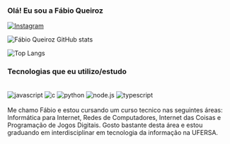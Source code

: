 ### Olá! Eu sou a Fábio Queiroz

[![Instagram](https://img.shields.io/badge/Instagram-E4405F?style=for-the-badge&logo=instagram&logoColor=white)](https://instagram.com/fabinqv_?igshid=OGQ5ZDc2ODk2ZA==)

![Fábio Queiroz GitHub stats](https://github-readme-stats.vercel.app/api?username=fabioqv&show_icons=true&theme=dark)

![Top Langs](https://github-readme-stats.vercel.app/api/top-langs/?username=fabioqv&layout=compact)

### Tecnologias que eu utilizo/estudo

<div style="display: inline_block"> <br/>
    <img align="center" alt="javascript" src="https://img.shields.io/badge/JavaScript-F7DF1E?style=for-the-badge&logo=javascript&logoColor=black">
    <img align="center" alt="c" src="https://img.shields.io/badge/C-00599C?style=for-the-badge&logo=c&logoColor=white">
    <img align="center" alt="python" src="https://img.shields.io/badge/Python-3776AB?style=for-the-badge&logo=python&logoColor=white">
    <img align="center" alt="node.js" src="https://img.shields.io/badge/Node.js-339933?style=for-the-badge&logo=node.js&logoColor=white">
    <img align="center" alt="typescript" src="https://img.shields.io/badge/TypeScript-3178C6?style=for-the-badge&logo=typescript&logoColor=white">

</div> <br/>
  Me chamo Fábio e estou cursando um curso tecnico nas seguintes áreas: Informática para Internet, Redes de Computadores, Internet das Coisas e Programação de Jogos Digitais. Gosto bastante desta área e estou graduando em interdisciplinar em tecnologia da informação na UFERSA.
